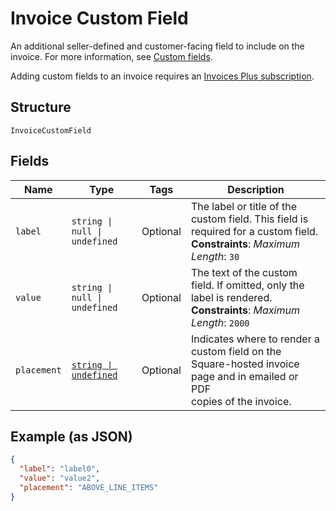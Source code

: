 
# Invoice Custom Field

An additional seller-defined and customer-facing field to include on the invoice. For more information,
see [Custom fields](https://developer.squareup.com/docs/invoices-api/overview#custom-fields).

Adding custom fields to an invoice requires an
[Invoices Plus subscription](https://developer.squareup.com/docs/invoices-api/overview#invoices-plus-subscription).

## Structure

`InvoiceCustomField`

## Fields

| Name | Type | Tags | Description |
|  --- | --- | --- | --- |
| `label` | `string \| null \| undefined` | Optional | The label or title of the custom field. This field is required for a custom field.<br>**Constraints**: *Maximum Length*: `30` |
| `value` | `string \| null \| undefined` | Optional | The text of the custom field. If omitted, only the label is rendered.<br>**Constraints**: *Maximum Length*: `2000` |
| `placement` | [`string \| undefined`](../../doc/models/invoice-custom-field-placement.md) | Optional | Indicates where to render a custom field on the Square-hosted invoice page and in emailed or PDF<br>copies of the invoice. |

## Example (as JSON)

```json
{
  "label": "label0",
  "value": "value2",
  "placement": "ABOVE_LINE_ITEMS"
}
```


